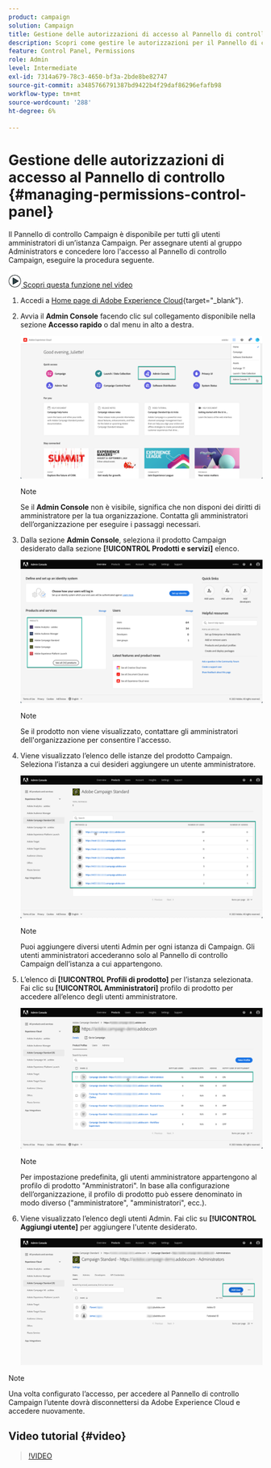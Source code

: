 ```yaml
---
product: campaign
solution: Campaign
title: Gestione delle autorizzazioni di accesso al Pannello di controllo
description: Scopri come gestire le autorizzazioni per il Pannello di controllo Campaign
feature: Control Panel, Permissions
role: Admin
level: Intermediate
exl-id: 7314a679-78c3-4650-bf3a-2bde8be82747
source-git-commit: a3485766791387bd9422b4f29daf86296efafb98
workflow-type: tm+mt
source-wordcount: '288'
ht-degree: 6%

---
```


# Gestione delle autorizzazioni di accesso al Pannello di controllo  {#managing-permissions-control-panel}

Il Pannello di controllo Campaign è disponibile per tutti gli utenti amministratori di un’istanza Campaign. Per assegnare utenti al gruppo Administrators e concedere loro l&#39;accesso al Pannello di controllo Campaign, eseguire la procedura seguente.

![](assets/do-not-localize/how-to-video.png)[ Scopri questa funzione nel video](../../discover/using/managing-permissions.md#video)

1. Accedi a [Home page di Adobe Experience Cloud](https://experiencecloud.adobe.com/){target="_blank"}.

1. Avvia il **Admin Console** facendo clic sul collegamento disponibile nella sezione **Accesso rapido** o dal menu in alto a destra.

   ![](assets/do-not-localize/control_panel_admin-console.png)

   >[!NOTE]
   >
   >Se il **Admin Console** non è visibile, significa che non disponi dei diritti di amministratore per la tua organizzazione. Contatta gli amministratori dell’organizzazione per eseguire i passaggi necessari.

1. Dalla sezione **Admin Console**, seleziona il prodotto Campaign desiderato dalla sezione **[!UICONTROL Prodotti e servizi]** elenco.

   ![](assets/do-not-localize/control_panel_product-list.png)

   >[!NOTE]
   >
   >Se il prodotto non viene visualizzato, contattare gli amministratori dell&#39;organizzazione per consentire l&#39;accesso.

1. Viene visualizzato l’elenco delle istanze del prodotto Campaign. Seleziona l’istanza a cui desideri aggiungere un utente amministratore.

   ![](assets/do-not-localize/control_panel_add_user_4.png)

   >[!NOTE]
   >
   >Puoi aggiungere diversi utenti Admin per ogni istanza di Campaign. Gli utenti amministratori accederanno solo al Pannello di controllo Campaign dell’istanza a cui appartengono.

1. L’elenco di **[!UICONTROL Profili di prodotto]** per l’istanza selezionata. Fai clic su **[!UICONTROL Amministratori]** profilo di prodotto per accedere all’elenco degli utenti amministratore.

   ![](assets/do-not-localize/control_panel_add_user_5.png)

   >[!NOTE]
   >
   >Per impostazione predefinita, gli utenti amministratore appartengono al profilo di prodotto &quot;Amministratori&quot;. In base alla configurazione dell’organizzazione, il profilo di prodotto può essere denominato in modo diverso (&quot;amministratore&quot;, &quot;amministratori&quot;, ecc.).

1. Viene visualizzato l’elenco degli utenti Admin. Fai clic su **[!UICONTROL Aggiungi utente]** per aggiungere l&#39;utente desiderato.

   ![](assets/do-not-localize/control_panel_add_user_6.png)

>[!NOTE]
>
>Una volta configurato l’accesso, per accedere al Pannello di controllo Campaign l’utente dovrà disconnettersi da Adobe Experience Cloud e accedere nuovamente.

## Video tutorial {#video}

>[!VIDEO](https://video.tv.adobe.com/v/27147?quality=12)
